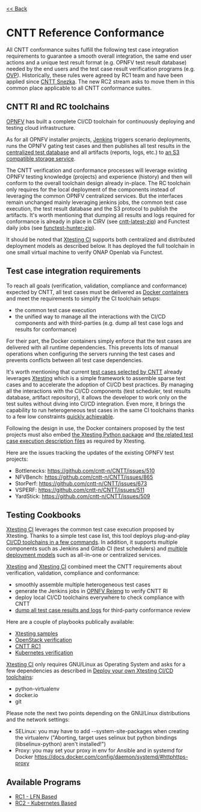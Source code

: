 [<< Back](../)

# CNTT Reference Conformance

All CNTT conformance suites fulfill the following test case integration
requirements to guarantee a smooth overall integration, the same end user
actions and a unique test result format (e.g. OPNFV test result database)
needed by the end users and the test case result verification programs (e.g.
[OVP](https://www.opnfv.org/verification)). Historically, these rules were
agreed by RC1 team and have been applied since
[CNTT Snezka](https://github.com/cntt-n/CNTT/wiki/Snezka). The new RC2 stream
asks to move them in this common place applicable to all CNTT conformance
suites.

<a name="ri-rc-toolchaings"></a>
## CNTT RI and RC toolchains

[OPNFV](https://www.opnfv.org/) has built a complete CI/CD toolchain
for continuously deploying and testing cloud infrastructure.

As for all OPNFV installer projects,
[Jenkins](https://build.opnfv.org/ci/view/cntt/) triggers scenario deployments,
runs the OPNFV gating test cases and then publishes all
test results in the
[centralized test database](https://docs.opnfv.org/en/stable-hunter/_images/OPNFV_testing_working_group.png)
and all artifacts (reports, logs, etc.) to
[an S3 compatible storage service](http://artifacts.opnfv.org/).

The CNTT verification and conformance processes will leverage existing OPNFV
testing knowledge (projects) and experience (history) and then will conform
to the overall toolchain design already in-place. The RC toolchain only
requires for the local deployment of the components instead of leveraging
the common OPNFV centralized services. But the interfaces remain unchanged
mainly leveraging jenkins jobs, the common test case execution, the test
result database and the S3 protocol to publish the artifacts. It's worth
mentioning that dumping all results and logs required for conformance is already
in place in CIRV (see
[cntt-latest-zip](https://build.opnfv.org/ci/job/cntt-latest-zip/)) and
Functest daily jobs (see
[functest-hunter-zip](https://build.opnfv.org/ci/job/functest-hunter-zip/3/console)).

It should be noted that
[Xtesting CI](https://galaxy.ansible.com/collivier/xtesting) supports both
centralized and distributed deployment models as described below. It has
deployed the full toolchain in one small virtual machine to verify ONAP Openlab
via Functest.

<a name="testing-integration-requirements"></a>
## Test case integration requirements

To reach all goals (verification, validation, compliance and conformance) expected by
CNTT, all test cases must be delivered as
[Docker containers](https://www.docker.com/) and meet the requirements to
simplify the CI toolchain setups:
- the common test case execution
- the unified way to manage all the interactions with the CI/CD components and
  with third-parties (e.g. dump all test case logs and results for
  conformance)

For their part, the Docker containers simply enforce that the test cases are
delivered with all runtime dependencies. This prevents lots of manual
operations when configuring the servers running the test cases and prevents
conflicts between all test case dependencies.

It's worth mentioning that current
[test cases selected by CNTT](./chapter03.md)
already leverages [Xtesting](https://xtesting.readthedocs.io/en/latest/)
which is a simple framework to assemble sparse test cases and to accelerate the
adoption of CI/CD best practices. By managing all the interactions with the
CI/CD components (test scheduler, test results database, artifact repository),
it allows the developer to work only on the test suites without diving into
CI/CD integration. Even more, it brings the capability to run heterogeneous
test cases in the same CI toolchains thanks to a few low constraints
[quickly achievable](https://www.sdxcentral.com/articles/news/opnfvs-6th-release-brings-testing-capabilities-that-orange-is-already-using/2018/05/).

Following the design in use, the Docker containers proposed by the test
projects must also embed
[the Xtesting Python package](https://pypi.org/project/xtesting/) and
[the related test case execution description files](https://git.opnfv.org/functest-xtesting/tree/docker/testcases.yaml)
as required by Xtesting.

Here are the issues tracking the updates of the existing OPNFV test
projects:
- Bottlenecks: https://github.com/cntt-n/CNTT/issues/510
- NFVBench: https://github.com/cntt-n/CNTT/issues/865
- StorPerf: https://github.com/cntt-n/CNTT/issues/673
- VSPERF: https://github.com/cntt-n/CNTT/issues/511
- YardStick: https://github.com/cntt-n/CNTT/issues/509

<a name="testing-cookbooks"></a>
## Testing Cookbooks

[Xtesting CI](https://galaxy.ansible.com/collivier/xtesting) leverages the
common test case execution proposed by Xtesting. Thanks to a simple test case
list, this tool deploys plug-and-play
[CI/CD toolchains in a few commands](https://wiki.opnfv.org/pages/viewpage.action?pageId=32015004).
In addition, 
it supports multiple components such as Jenkins and Gitlab CI (test
schedulers) and
[multiple deployment models](https://lists.opnfv.org/g/opnfv-tsc/message/5702)
such as all-in-one or centralized services.

[Xtesting](https://xtesting.readthedocs.io/en/latest/) and
[Xtesting CI](https://galaxy.ansible.com/collivier/xtesting) combined meet the
CNTT requirements about verification, validation, compliance and conformance:
- smoothly assemble multiple heterogeneous test cases
- generate the Jenkins jobs in
  [OPNFV Releng](https://git.opnfv.org/releng/tree/jjb/airship/cntt.yaml) to
  verify CNTT RI
- deploy local CI/CD toolchains everywhere to check compliance with CNTT
- [dump all test case results and logs](http://artifacts.opnfv.org/functest/9ID39XK47PMZ.zip)
  for third-party conformance review

Here are a couple of playbooks publically available:
- [Xtesting samples](https://git.opnfv.org/functest-xtesting/plain/ansible/site.yml?h=stable/kali)
- [OpenStack verification](https://git.opnfv.org/functest/plain/ansible/site.yml?h=stable/kali)
- [CNTT RC1](https://git.opnfv.org/functest/plain/ansible/site.cntt.yml?h=stable/hunter)
- [Kubernetes verification](https://git.opnfv.org/functest-kubernetes/plain/ansible/site.yml?h=stable/kali)

[Xtesting CI](https://galaxy.ansible.com/collivier/xtesting) only requires
GNU/Linux as Operating System and asks for a few dependencies as described in
[Deploy your own Xtesting CI/CD toolchains](https://wiki.opnfv.org/pages/viewpage.action?pageId=32015004):
- python-virtualenv
- docker.io
- git

Please note the next two points depending on the GNU/Linux distributions and
the network settings:
- SELinux: you may have to add -\-system-site-packages when creating the
  virtualenv ("Aborting, target uses selinux but python bindings
  (libselinux-python) aren't installed!")
- Proxy: you may set your proxy in env for Ansible and in systemd for Docker
  https://docs.docker.com/config/daemon/systemd/#httphttps-proxy

<a name="available-cr"></a>
## Available Programs
* [RC1 - LFN Based](lfn)
* [RC2 - Kubernetes Based](RC2)
